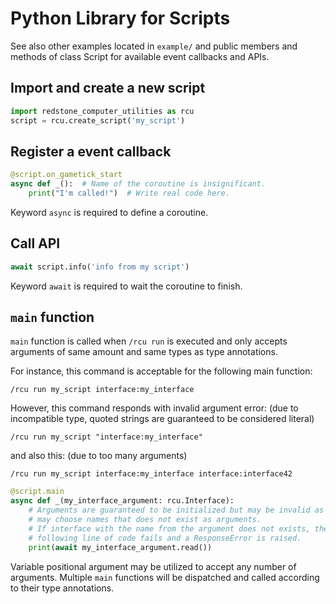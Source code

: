# Python Library for Scripts

See also other examples located in `example/` and public members and methods of class Script for available event callbacks and APIs.

## Import and create a new script
```python
import redstone_computer_utilities as rcu
script = rcu.create_script('my_script')
```

## Register a event callback

```python
@script.on_gametick_start
async def _():  # Name of the coroutine is insignificant.
    print("I'm called!")  # Write real code here.
```

Keyword `async` is required to define a coroutine.

## Call API

```python
await script.info('info from my script')
```

Keyword `await` is required to wait the coroutine to finish.

## `main` function

`main` function is called when `/rcu run` is executed and only accepts arguments of same amount and same types as type annotations.


For instance, this command is acceptable for the following main function:

```
/rcu run my_script interface:my_interface
```

However, this command responds with invalid argument error: (due to incompatible type, quoted strings are guaranteed to be considered literal)

```
/rcu run my_script "interface:my_interface"
```

and also this: (due to too many arguments)

```
/rcu run my_script interface:my_interface interface:interface42
```

```python
@script.main
async def _(my_interface_argument: rcu.Interface):
    # Arguments are guaranteed to be initialized but may be invalid as users
    # may choose names that does not exist as arguments.
    # If interface with the name from the argument does not exists, the
    # following line of code fails and a ResponseError is raised.
    print(await my_interface_argument.read())
```

Variable positional argument may be utilized to accept any number of arguments. Multiple `main` functions will be dispatched and called according to their type annotations.
